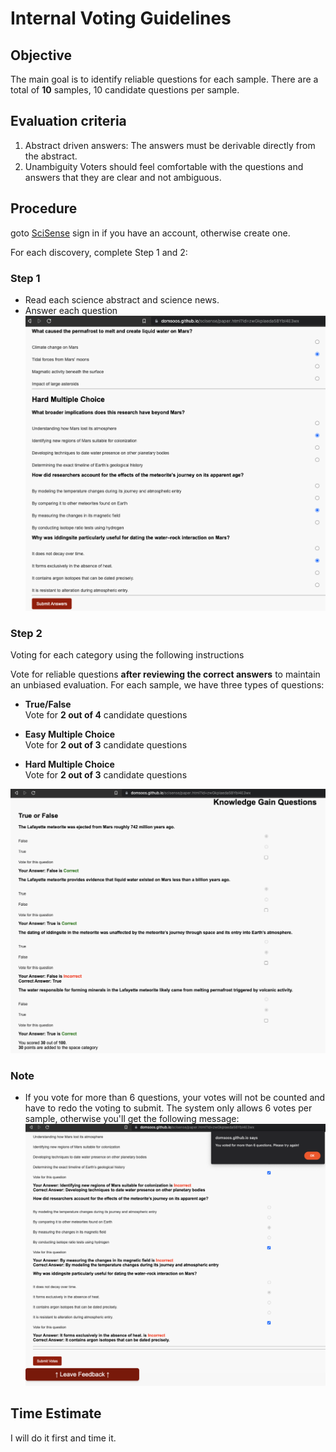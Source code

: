 # Internal Voting Guidelines

## Objective 
The main goal is to identify reliable questions for each sample. There are a total of **10** samples, 10 candidate questions per sample. 

## Evaluation criteria
1. Abstract driven answers:
  The answers must be derivable directly from the abstract.
2. Unambiguity
  Voters should feel comfortable with the questions and answers that they are clear and not ambiguous. 

## Procedure

goto [SciSense](https://domsoos.github.io/scisense/index.html)
sign in if you have an account, otherwise create one.

For each discovery, complete Step 1 and 2:
### Step 1
- Read each science abstract and science news. 
- Answer each question
![Step 1. Answering each question](./imgs/step1.png)

### Step 2
Voting for each category using the following instructions   

Vote for reliable questions **after reviewing the correct answers** to maintain an unbiased evaluation. For each sample, we have three types of questions:
- **True/False**   
Vote for **2 out of 4** candidate questions

- **Easy Multiple Choice**   
Vote for **2 out of 3** candidate questions

- **Hard Multiple Choice**   
Vote for **2 out of 3** candidate questions

![Step 2. Vote for two questions in each category](./imgs/step2.png)

### Note  
- If you vote for more than 6 questions, your votes will not be counted and have to redo the voting to submit. 
The system only allows 6 votes per sample, otherwise you'll get the following message: 
![Voting Error Message](./imgs/vote-error.png)

## Time Estimate

I will do it first and time it. 


